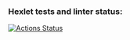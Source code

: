 ### Hexlet tests and linter status:
[![Actions Status](https://github.com/artch3r/frontend-project-46/workflows/hexlet-check/badge.svg)](https://github.com/artch3r/frontend-project-46/actions)